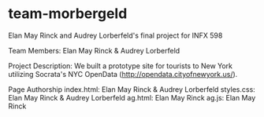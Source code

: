# team-morbergeld
Elan May Rinck and Audrey Lorberfeld's final project for INFX 598

Team Members: Elan May Rinck & Audrey Lorberfeld

Project Description: We built a prototype site for tourists to New York utilizing Socrata's NYC OpenData (http://opendata.cityofnewyork.us/).

Page Authorship
index.html: Elan May Rinck & Audrey Lorberfeld
styles.css: Elan May Rinck & Audrey Lorberfeld
ag.html: Elan May Rinck
ag.js: Elan May Rinck
